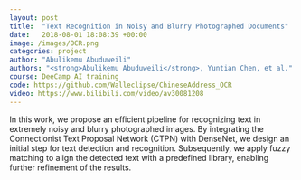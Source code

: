 ```yaml
---
layout: post
title:  "Text Recognition in Noisy and Blurry Photographed Documents"
date:   2018-08-01 18:08:39 +00:00
image: /images/OCR.png
categories: project
author: "Abulikemu Abuduweili"
authors: "<strong>Abulikemu Abuduweili</strong>, Yuntian Chen, et al."
course: DeeCamp AI training
code: https://github.com/Walleclipse/ChineseAddress_OCR 
video: https://www.bilibili.com/video/av30081208 
---
```



In this work, we propose an efficient pipeline for recognizing text in extremely noisy and blurry photographed images. By integrating the Connectionist Text Proposal Network (CTPN) with DenseNet, we design an initial step for text detection and recognition. 
Subsequently, we apply fuzzy matching to align the detected text with a predefined library, enabling further refinement of the results. 

[//]: # (Our method achieves an 83% accuracy on highly noisy datasets, with a 97% approximate accuracy for cases where the edit distance is less than 3.)




